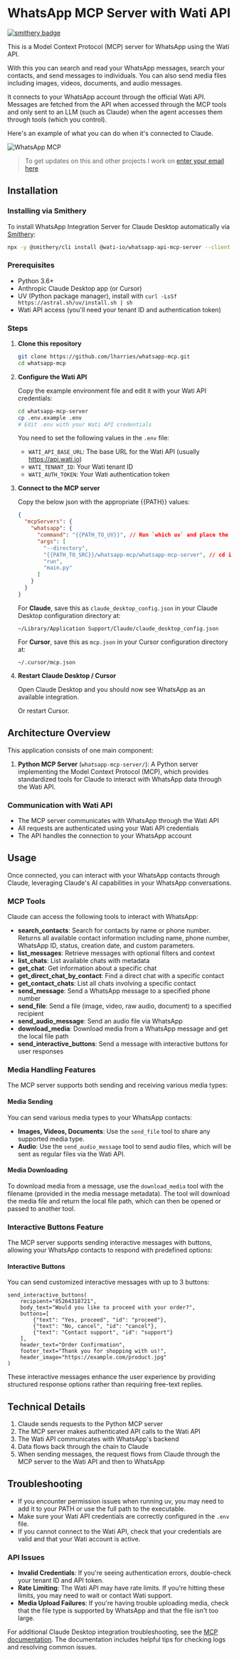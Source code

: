 # WhatsApp MCP Server with Wati API

[![smithery badge](https://smithery.ai/badge/@wati-io/whatsapp-api-mcp-server)](https://smithery.ai/server/@wati-io/whatsapp-api-mcp-server)

This is a Model Context Protocol (MCP) server for WhatsApp using the Wati API.

With this you can search and read your WhatsApp messages, search your contacts, and send messages to individuals. You can also send media files including images, videos, documents, and audio messages.

It connects to your WhatsApp account through the official Wati API. Messages are fetched from the API when accessed through the MCP tools and only sent to an LLM (such as Claude) when the agent accesses them through tools (which you control).

Here's an example of what you can do when it's connected to Claude.

![WhatsApp MCP](./example-use.png)

> To get updates on this and other projects I work on [enter your email here](https://docs.google.com/forms/d/1rTF9wMBTN0vPfzWuQa2BjfGKdKIpTbyeKxhPMcEzgyI/preview)

## Installation

### Installing via Smithery

To install WhatsApp Integration Server for Claude Desktop automatically via [Smithery](https://smithery.ai/server/@wati-io/whatsapp-api-mcp-server):

```bash
npx -y @smithery/cli install @wati-io/whatsapp-api-mcp-server --client claude
```

### Prerequisites

- Python 3.6+
- Anthropic Claude Desktop app (or Cursor)
- UV (Python package manager), install with `curl -LsSf https://astral.sh/uv/install.sh | sh`
- Wati API access (you'll need your tenant ID and authentication token)

### Steps

1. **Clone this repository**

   ```bash
   git clone https://github.com/lharries/whatsapp-mcp.git
   cd whatsapp-mcp
   ```

2. **Configure the Wati API**

   Copy the example environment file and edit it with your Wati API credentials:

   ```bash
   cd whatsapp-mcp-server
   cp .env.example .env
   # Edit .env with your Wati API credentials
   ```

   You need to set the following values in the `.env` file:
   - `WATI_API_BASE_URL`: The base URL for the Wati API (usually https://api.wati.io)
   - `WATI_TENANT_ID`: Your Wati tenant ID
   - `WATI_AUTH_TOKEN`: Your Wati authentication token

3. **Connect to the MCP server**

   Copy the below json with the appropriate {{PATH}} values:

   ```json
   {
     "mcpServers": {
       "whatsapp": {
         "command": "{{PATH_TO_UV}}", // Run `which uv` and place the output here
         "args": [
           "--directory",
           "{{PATH_TO_SRC}}/whatsapp-mcp/whatsapp-mcp-server", // cd into the repo, run `pwd` and enter the output here + "/whatsapp-mcp-server"
           "run",
           "main.py"
         ]
       }
     }
   }
   ```

   For **Claude**, save this as `claude_desktop_config.json` in your Claude Desktop configuration directory at:

   ```
   ~/Library/Application Support/Claude/claude_desktop_config.json
   ```

   For **Cursor**, save this as `mcp.json` in your Cursor configuration directory at:

   ```
   ~/.cursor/mcp.json
   ```

4. **Restart Claude Desktop / Cursor**

   Open Claude Desktop and you should now see WhatsApp as an available integration.

   Or restart Cursor.

## Architecture Overview

This application consists of one main component:

1. **Python MCP Server** (`whatsapp-mcp-server/`): A Python server implementing the Model Context Protocol (MCP), which provides standardized tools for Claude to interact with WhatsApp data through the Wati API.

### Communication with Wati API

- The MCP server communicates with WhatsApp through the Wati API
- All requests are authenticated using your Wati API credentials
- The API handles the connection to your WhatsApp account

## Usage

Once connected, you can interact with your WhatsApp contacts through Claude, leveraging Claude's AI capabilities in your WhatsApp conversations.

### MCP Tools

Claude can access the following tools to interact with WhatsApp:

- **search_contacts**: Search for contacts by name or phone number. Returns all available contact information including name, phone number, WhatsApp ID, status, creation date, and custom parameters.
- **list_messages**: Retrieve messages with optional filters and context
- **list_chats**: List available chats with metadata
- **get_chat**: Get information about a specific chat
- **get_direct_chat_by_contact**: Find a direct chat with a specific contact
- **get_contact_chats**: List all chats involving a specific contact
- **send_message**: Send a WhatsApp message to a specified phone number
- **send_file**: Send a file (image, video, raw audio, document) to a specified recipient
- **send_audio_message**: Send an audio file via WhatsApp
- **download_media**: Download media from a WhatsApp message and get the local file path
- **send_interactive_buttons**: Send a message with interactive buttons for user responses

### Media Handling Features

The MCP server supports both sending and receiving various media types:

#### Media Sending

You can send various media types to your WhatsApp contacts:

- **Images, Videos, Documents**: Use the `send_file` tool to share any supported media type.
- **Audio**: Use the `send_audio_message` tool to send audio files, which will be sent as regular files via the Wati API.

#### Media Downloading

To download media from a message, use the `download_media` tool with the filename (provided in the media message metadata). The tool will download the media file and return the local file path, which can then be opened or passed to another tool.

### Interactive Buttons Feature

The MCP server supports sending interactive messages with buttons, allowing your WhatsApp contacts to respond with predefined options:

#### Interactive Buttons

You can send customized interactive messages with up to 3 buttons:

```
send_interactive_buttons(
    recipient="85264318721",
    body_text="Would you like to proceed with your order?",
    buttons=[
        {"text": "Yes, proceed", "id": "proceed"},
        {"text": "No, cancel", "id": "cancel"},
        {"text": "Contact support", "id": "support"}
    ],
    header_text="Order Confirmation",
    footer_text="Thank you for shopping with us!",
    header_image="https://example.com/product.jpg"
)
```

These interactive messages enhance the user experience by providing structured response options rather than requiring free-text replies.

## Technical Details

1. Claude sends requests to the Python MCP server
2. The MCP server makes authenticated API calls to the Wati API
3. The Wati API communicates with WhatsApp's backend
4. Data flows back through the chain to Claude
5. When sending messages, the request flows from Claude through the MCP server to the Wati API and then to WhatsApp

## Troubleshooting

- If you encounter permission issues when running uv, you may need to add it to your PATH or use the full path to the executable.
- Make sure your Wati API credentials are correctly configured in the `.env` file.
- If you cannot connect to the Wati API, check that your credentials are valid and that your Wati account is active.

### API Issues

- **Invalid Credentials**: If you're seeing authentication errors, double-check your tenant ID and API token.
- **Rate Limiting**: The Wati API may have rate limits. If you're hitting these limits, you may need to wait or contact Wati support.
- **Media Upload Failures**: If you're having trouble uploading media, check that the file type is supported by WhatsApp and that the file isn't too large.

For additional Claude Desktop integration troubleshooting, see the [MCP documentation](https://modelcontextprotocol.io/quickstart/server#claude-for-desktop-integration-issues). The documentation includes helpful tips for checking logs and resolving common issues.
